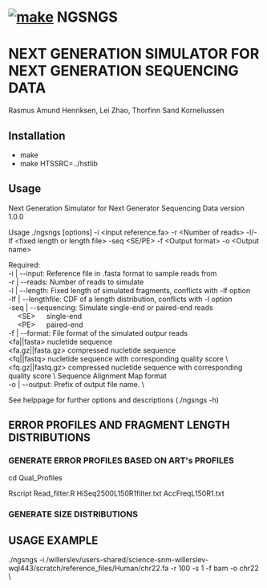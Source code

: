  # [![make](https://github.com/RAHenriksen/SimulAncient/actions/workflows/make.yml/badge.svg)](https://github.com/RAHenriksen/NGSNGS/actions/workflows/make.yml) NGSNGS

# NEXT GENERATION SIMULATOR FOR NEXT GENERATION SEQUENCING DATA
Rasmus Amund Henriksen, Lei Zhao, Thorfinn Sand Korneliussen 
## Installation
* make
* make HTSSRC=../hstlib

## Usage
Next Generation Simulator for Next Generator Sequencing Data version 1.0.0 

Usage
./ngsngs [options] -i \<input reference.fa\> -r \<Number of reads\> -l/-lf \<fixed length or length file\> -seq \<SE/PE\> -f \<Output format\> -o \<Output name\>

Required: \
-i | --input: 			 Reference file in .fasta format to sample reads from \
-r | --reads: 			 Number of reads to simulate \
-l | --length: 			 Fixed length of simulated fragments, conflicts with -lf option \
-lf | --lengthfile: 		 CDF of a length distribution, conflicts with -l option \
-seq | --sequencing: 		 Simulate single-end or paired-end reads \
&emsp; \<SE\> &emsp;	 single-end \
&emsp; \<PE\> &emsp;	 paired-end \
-f | --format: 			 File format of the simulated outpur reads \
	 <fa||fasta>		 nucletide sequence \
 	 <fa.gz||fasta.gz>	 compressed nucletide sequence \
 	 <fq||fastq>		 nucletide sequence with corresponding quality score \ 
 	 <fq.gz||fastq.gz>	 compressed nucletide sequence with corresponding quality score \ 
 	 <bam>			 Sequence Alignment Map format \
-o | --output: 			 Prefix of output file name. \

See helppage for further options and descriptions (./ngsngs -h)

## ERROR PROFILES AND FRAGMENT LENGTH DISTRIBUTIONS

### GENERATE ERROR PROFILES BASED ON ART's PROFILES
cd Qual_Profiles

Rscript Read_filter.R HiSeq2500L150R1filter.txt AccFreqL150R1.txt

### GENERATE SIZE DISTRIBUTIONS

## USAGE EXAMPLE
./ngsngs -i /willerslev/users-shared/science-snm-willerslev-wql443/scratch/reference_files/Human/chr22.fa -r 100 -s 1 -f bam -o chr22 \
